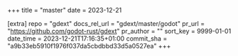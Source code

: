 +++
title = "master"
date = 2023-12-21

[extra]
repo = "gdext"
docs_rel_url = "gdext/master/godot"
pr_url = "https://github.com/godot-rust/gdext"
pr_author = ""
sort_key = 9999-01-01
date_time = 2023-12-21T17:16:35+01:00
commit_sha = "a9b33eb5910f1976f037da5cbdbbd33d5a0527ea"
+++


